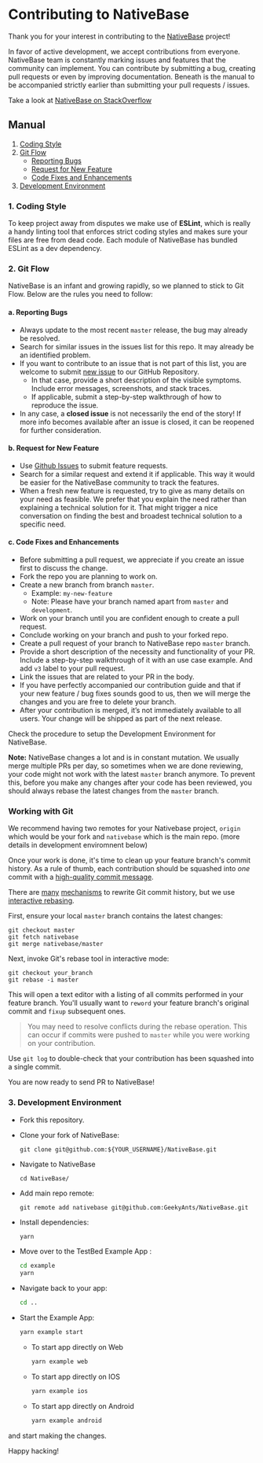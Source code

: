 # Contributing to NativeBase

Thank you for your interest in contributing to the [NativeBase](http://nativebase.io/) project!

In favor of active development, we accept contributions from everyone. NativeBase team is constantly marking issues and features that the community can implement. You can contribute by submitting a bug, creating pull requests or even by improving documentation. Beneath is the manual to be accompanied strictly earlier than submitting your pull requests / issues.

Take a look at [NativeBase on StackOverflow](http://stackoverflow.com/questions/tagged/native-base)

## Manual

1. [Coding Style](#1-coding-style)
2. [Git Flow](#2-git-flow)
   - [Reporting Bugs](#a-reporting-bugs)
   - [Request for New Feature](#b-request-for-new-feature)
   - [Code Fixes and Enhancements](#c-code-fixes-and-enhancements)
3. [Development Environment](#3-development-environment)

### 1. Coding Style

To keep project away from disputes we make use of **ESLint**, which is really a handy linting tool that enforces strict coding styles and makes sure your files are free from dead code. Each module of NativeBase has bundled ESLint as a dev dependency.

### 2. Git Flow

NativeBase is an infant and growing rapidly, so we planned to stick to Git Flow. Below are the rules you need to follow:

#### a. Reporting Bugs

- Always update to the most recent `master` release, the bug may already be resolved.
- Search for similar issues in the issues list for this repo. It may already be an identified problem.
- If you want to contribute to an issue that is not part of this list, you are welcome to submit [new issue](https://github.com/GeekyAnts/NativeBase/issues/new) to our GitHub Repository.
  - In that case, provide a short description of the visible symptoms. Include error messages, screenshots, and stack traces.
  - If applicable, submit a step-by-step walkthrough of how to reproduce the issue.
- In any case, a **closed issue** is not necessarily the end of the story! If more info becomes available after an issue is closed, it can be reopened for further consideration.

#### b. Request for New Feature

- Use [Github Issues](https://github.com/GeekyAnts/NativeBase/issues) to submit feature requests.
- Search for a similar request and extend it if applicable. This way it would be easier for the NativeBase community to track the features.
- When a fresh new feature is requested, try to give as many details on your need as feasible. We prefer that you explain the need rather than explaining a technical solution for it. That might trigger a nice conversation on finding the best and broadest technical solution to a specific need.

#### c. Code Fixes and Enhancements

- Before submitting a pull request, we appreciate if you create an issue first to discuss the change.
- Fork the repo you are planning to work on.
- Create a new branch from branch `master`.
  - Example: `my-new-feature`
  - Note: Please have your branch named apart from `master` and `development`.
- Work on your branch until you are confident enough to create a pull request.
- Conclude working on your branch and push to your forked repo.
- Create a pull request of your branch to NativeBase repo `master` branch.
- Provide a short description of the necessity and functionality of your PR. Include a step-by-step walkthrough of it with an use case example. And add `v3` label to your pull request.
- Link the issues that are related to your PR in the body.
- If you have perfectly accompanied our contribution guide and that if your new feature / bug fixes sounds good to us, then we will merge the changes and you are free to delete your branch.
- After your contribution is merged, it’s not immediately available to all users. Your change will be shipped as part of the next release.

Check the procedure to setup the Development Environment for NativeBase.

**Note:** NativeBase changes a lot and is in constant mutation. We usually merge multiple PRs per day, so sometimes when we are done reviewing, your code might not work with the latest `master` branch anymore. To prevent this, before you make any changes after your code has been reviewed, you should always rebase the latest changes from the `master` branch.

### Working with Git

We recommend having two remotes for your Nativebase project, `origin` which would be your fork and `nativebase` which is the main repo.
(more details in development enviromnent below)

Once your work is done, it's time to clean up your feature branch's
commit history. As a rule of thumb, each contribution should be squashed into
_one_ commit with a
[high-quality commit message](https://chris.beams.io/posts/git-commit).

There are [many](https://git-scm.com/docs/git-reset)
[mechanisms](https://stackoverflow.com/questions/3697178/git-merge-all-changes-from-another-branch-as-a-single-commit)
to rewrite Git commit history, but we use
[interactive rebasing](https://help.github.com/articles/using-git-rebase-on-the-command-line).

First, ensure your local `master` branch contains the latest changes:

```git
git checkout master
git fetch nativebase
git merge nativebase/master
```

Next, invoke Git's rebase tool in interactive mode:

```git
git checkout your_branch
git rebase -i master
```

This will open a text editor with a listing of all commits performed in your
feature branch. You'll usually want to `reword` your feature branch's original
commit and `fixup` subsequent ones.

> You may need to resolve conflicts during the rebase operation. This can occur
> if commits were pushed to `master` while you were working on your
> contribution.

Use `git log` to double-check that your contribution has been squashed into a
single commit.

You are now ready to send PR to NativeBase!

### 3. Development Environment

- Fork this repository.

- Clone your fork of NativeBase:

  ```git
  git clone git@github.com:${YOUR_USERNAME}/NativeBase.git
  ```

- Navigate to NativeBase

  ```
  cd NativeBase/
  ```

- Add main repo remote:

  ```git
  git remote add nativebase git@github.com:GeekyAnts/NativeBase.git
  ```

- Install dependencies:

  ```bash
  yarn
  ```

- Move over to the TestBed Example App :

  ```bash
  cd example
  yarn
  ```

- Navigate back to your app:

  ```bash
  cd ..
  ```

- Start the Example App:

  ```bash
  yarn example start
  ```

  - To start app directly on Web
    ```bash
    yarn example web
    ```
  - To start app directly on IOS
    ```bash
    yarn example ios
    ```
  - To start app directly on Android
    ```bash
    yarn example android
    ```

and start making the changes.

Happy hacking!
